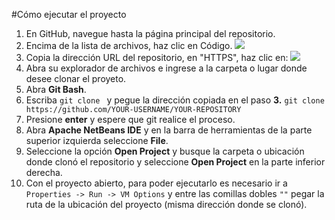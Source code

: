 #Cómo ejecutar el proyecto

1. En GitHub, navegue hasta la página principal del repositorio.
2. Encima de la lista de archivos, haz clic en  Código.
![](https://docs.github.com/assets/cb-13128/mw-1440/images/help/repository/code-button.webp)
3. Copia la dirección URL del repositorio,  en "HTTPS", haz clic en:
![](https://docs.github.com/assets/cb-60499/mw-1440/images/help/repository/https-url-clone-cli.webp)
4. Abra su explorador de archivos e ingrese a la carpeta o lugar donde desee clonar el proyeto.
5. Abra **Git Bash**.
6. Escriba `git clone ` y pegue la dirección copiada en el paso **3.**
`git clone https://github.com/YOUR-USERNAME/YOUR-REPOSITORY`
7. Presione **enter** y espere que git realice el proceso.
8. Abra **Apache NetBeans IDE** y en la barra de herramientas de la parte superior izquierda seleccione **File**.
9. Seleccione la opción **Open Project** y busque la carpeta o ubicación donde clonó el repositorio y seleccione **Open Project** en la parte inferior derecha.
10. Con el proyecto abierto, para poder ejecutarlo es necesario ir a `Properties -> Run -> VM Options` y entre las comillas dobles `""` pegar la ruta de la ubicación del proyecto (misma dirección donde se clonó).
